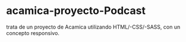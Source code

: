 # acamica-proyecto-Podcast
trata de un proyecto de Acamica utilizando HTML/-CSS/-SASS, con un concepto responsivo.

